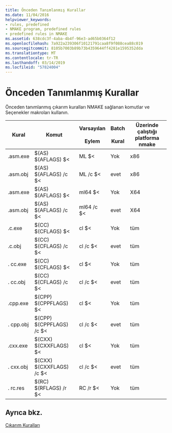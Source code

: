 ```yaml
---
title: Önceden Tanımlanmış Kurallar
ms.date: 11/04/2016
helpviewer_keywords:
- rules, predefined
- NMAKE program, predefined rules
- predefined rules in NMAKE
ms.assetid: 638cdc3f-4aba-4b4f-96e3-ad65b0364f12
ms.openlocfilehash: 7a922a239306f10121791caa8f9f088cea88c019
ms.sourcegitcommit: 8105b7003b89b73b4359644ff4281e1595352dda
ms.translationtype: MT
ms.contentlocale: tr-TR
ms.lasthandoff: 03/14/2019
ms.locfileid: "57824004"
---
```

# <a name="predefined-rules"></a>Önceden Tanımlanmış Kurallar

Önceden tanımlanmış çıkarım kuralları NMAKE sağlanan komutlar ve Seçenekler makroları kullanın.

|Kural|Komut|Varsayılan<br /><br /> Eylem|Batch<br /><br /> Kural|Üzerinde çalıştığı platforma nmake|
|----------|-------------|------------------------|--------------------|----------------------------|
|.asm.exe|$(AS) $(AFLAGS) $<|ML $<|Yok|x86|
|.asm.obj|$(AS) $(AFLAGS) /c $<|ML /c $<|evet|x86|
|.asm.exe|$(AS) $(AFLAGS) $<|ml64 $<|Yok|X64|
|.asm.obj|$(AS) $(AFLAGS) /c $<|ml64 /c $<|evet|X64|
|.c.exe|$(CC) $(CFLAGS) $<|cl $<|Yok|tüm|
|.c.obj|$(CC) $(CFLAGS) /c $<|cl /c $<|evet|tüm|
|. cc.exe|$(CC) $(CFLAGS) $<|cl $<|Yok|tüm|
|. cc.obj|$(CC) $(CFLAGS) /c $<|cl /c $<|evet|tüm|
|.cpp.exe|$(CPP) $(CPPFLAGS) $&LT;|cl $<|Yok|tüm|
|. cpp.obj|$(CPP) $(CPPFLAGS) /c $<|cl /c $<|evet|tüm|
|.cxx.exe|$(CXX) $(CXXFLAGS) $<|cl $<|Yok|tüm|
|. cxx.obj|$(CXX) $(CXXFLAGS) /c $<|cl /c $<|evet|tüm|
|. rc.res|$(RC) $(RFLAGS) /r $<|RC /r $<|Yok|tüm|

## <a name="see-also"></a>Ayrıca bkz.

[Çıkarım Kuralları](inference-rules.md)
